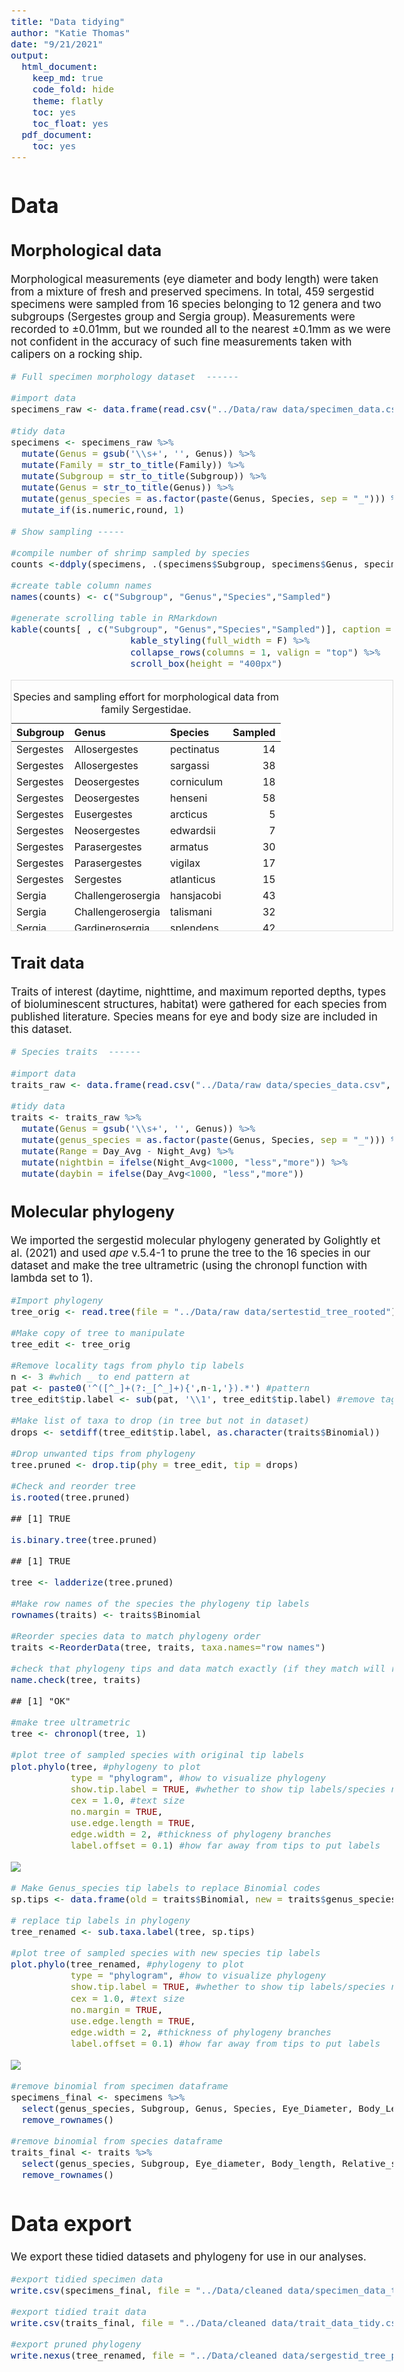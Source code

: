 ```yaml
---
title: "Data tidying"
author: "Katie Thomas"
date: "9/21/2021"
output:
  html_document:
    keep_md: true
    code_fold: hide
    theme: flatly
    toc: yes
    toc_float: yes
  pdf_document:
    toc: yes
---
```


<style type="text/css">

body{ /* Normal  */
      font-size: 17px;
  }
  
</style>




# Data

## Morphological data

Morphological measurements (eye diameter and body length) were taken from a mixture of fresh and preserved specimens. In total, 459 sergestid specimens were sampled from 16 species belonging to 12 genera and two subgroups (Sergestes group and Sergia group). Measurements were recorded to ±0.01mm, but we rounded all to the nearest ±0.1mm as we were not confident in the accuracy of such fine measurements taken with calipers on a rocking ship. 


```r
# Full specimen morphology dataset  ------

#import data
specimens_raw <- data.frame(read.csv("../Data/raw data/specimen_data.csv", header=TRUE, na.strings=c("", "NA", " ", stringsAsFactors = FALSE)))

#tidy data
specimens <- specimens_raw %>%
  mutate(Genus = gsub('\\s+', '', Genus)) %>%
  mutate(Family = str_to_title(Family)) %>%
  mutate(Subgroup = str_to_title(Subgroup)) %>%
  mutate(Genus = str_to_title(Genus)) %>%
  mutate(genus_species = as.factor(paste(Genus, Species, sep = "_"))) %>%
  mutate_if(is.numeric,round, 1)
```


```r
# Show sampling -----

#compile number of shrimp sampled by species
counts <-ddply(specimens, .(specimens$Subgroup, specimens$Genus, specimens$Species), nrow) 

#create table column names
names(counts) <- c("Subgroup", "Genus","Species","Sampled") 

#generate scrolling table in RMarkdown
kable(counts[ , c("Subgroup", "Genus","Species","Sampled")], caption = "Species and sampling effort for morphological data from family Sergestidae.") %>% 
                      kable_styling(full_width = F) %>% 
                      collapse_rows(columns = 1, valign = "top") %>%
                      scroll_box(height = "400px") 
```

<div style="border: 1px solid #ddd; padding: 0px; overflow-y: scroll; height:400px; "><table class="table" style="width: auto !important; margin-left: auto; margin-right: auto;">
<caption>Species and sampling effort for morphological data from family Sergestidae.</caption>
 <thead>
  <tr>
   <th style="text-align:left;position: sticky; top:0; background-color: #FFFFFF;"> Subgroup </th>
   <th style="text-align:left;position: sticky; top:0; background-color: #FFFFFF;"> Genus </th>
   <th style="text-align:left;position: sticky; top:0; background-color: #FFFFFF;"> Species </th>
   <th style="text-align:right;position: sticky; top:0; background-color: #FFFFFF;"> Sampled </th>
  </tr>
 </thead>
<tbody>
  <tr>
   <td style="text-align:left;"> Sergestes </td>
   <td style="text-align:left;"> Allosergestes </td>
   <td style="text-align:left;"> pectinatus </td>
   <td style="text-align:right;"> 14 </td>
  </tr>
  <tr>
   <td style="text-align:left;"> Sergestes </td>
   <td style="text-align:left;"> Allosergestes </td>
   <td style="text-align:left;"> sargassi </td>
   <td style="text-align:right;"> 38 </td>
  </tr>
  <tr>
   <td style="text-align:left;"> Sergestes </td>
   <td style="text-align:left;"> Deosergestes </td>
   <td style="text-align:left;"> corniculum </td>
   <td style="text-align:right;"> 18 </td>
  </tr>
  <tr>
   <td style="text-align:left;"> Sergestes </td>
   <td style="text-align:left;"> Deosergestes </td>
   <td style="text-align:left;"> henseni </td>
   <td style="text-align:right;"> 58 </td>
  </tr>
  <tr>
   <td style="text-align:left;"> Sergestes </td>
   <td style="text-align:left;"> Eusergestes </td>
   <td style="text-align:left;"> arcticus </td>
   <td style="text-align:right;"> 5 </td>
  </tr>
  <tr>
   <td style="text-align:left;"> Sergestes </td>
   <td style="text-align:left;"> Neosergestes </td>
   <td style="text-align:left;"> edwardsii </td>
   <td style="text-align:right;"> 7 </td>
  </tr>
  <tr>
   <td style="text-align:left;"> Sergestes </td>
   <td style="text-align:left;"> Parasergestes </td>
   <td style="text-align:left;"> armatus </td>
   <td style="text-align:right;"> 30 </td>
  </tr>
  <tr>
   <td style="text-align:left;"> Sergestes </td>
   <td style="text-align:left;"> Parasergestes </td>
   <td style="text-align:left;"> vigilax </td>
   <td style="text-align:right;"> 17 </td>
  </tr>
  <tr>
   <td style="text-align:left;"> Sergestes </td>
   <td style="text-align:left;"> Sergestes </td>
   <td style="text-align:left;"> atlanticus </td>
   <td style="text-align:right;"> 15 </td>
  </tr>
  <tr>
   <td style="text-align:left;"> Sergia </td>
   <td style="text-align:left;"> Challengerosergia </td>
   <td style="text-align:left;"> hansjacobi </td>
   <td style="text-align:right;"> 43 </td>
  </tr>
  <tr>
   <td style="text-align:left;"> Sergia </td>
   <td style="text-align:left;"> Challengerosergia </td>
   <td style="text-align:left;"> talismani </td>
   <td style="text-align:right;"> 32 </td>
  </tr>
  <tr>
   <td style="text-align:left;"> Sergia </td>
   <td style="text-align:left;"> Gardinerosergia </td>
   <td style="text-align:left;"> splendens </td>
   <td style="text-align:right;"> 42 </td>
  </tr>
  <tr>
   <td style="text-align:left;"> Sergia </td>
   <td style="text-align:left;"> Phorcosergia </td>
   <td style="text-align:left;"> grandis </td>
   <td style="text-align:right;"> 51 </td>
  </tr>
  <tr>
   <td style="text-align:left;"> Sergia </td>
   <td style="text-align:left;"> Robustosergia </td>
   <td style="text-align:left;"> regalis </td>
   <td style="text-align:right;"> 38 </td>
  </tr>
  <tr>
   <td style="text-align:left;"> Sergia </td>
   <td style="text-align:left;"> Robustosergia </td>
   <td style="text-align:left;"> robusta </td>
   <td style="text-align:right;"> 23 </td>
  </tr>
  <tr>
   <td style="text-align:left;"> Sergia </td>
   <td style="text-align:left;"> Sergia </td>
   <td style="text-align:left;"> tenuiremis </td>
   <td style="text-align:right;"> 28 </td>
  </tr>
</tbody>
</table></div>

## Trait data

Traits of interest (daytime, nighttime, and maximum reported depths, types of bioluminescent structures, habitat) were gathered for each species from published literature. Species means for eye and body size are included in this dataset.


```r
# Species traits  ------

#import data
traits_raw <- data.frame(read.csv("../Data/raw data/species_data.csv", header=TRUE, na.strings=c("", "NA", " ", stringsAsFactors = FALSE)))

#tidy data
traits <- traits_raw %>%
  mutate(Genus = gsub('\\s+', '', Genus)) %>%
  mutate(genus_species = as.factor(paste(Genus, Species, sep = "_"))) %>%
  mutate(Range = Day_Avg - Night_Avg) %>%
  mutate(nightbin = ifelse(Night_Avg<1000, "less","more")) %>%
  mutate(daybin = ifelse(Day_Avg<1000, "less","more"))
```

## Molecular phylogeny

We imported the sergestid molecular phylogeny generated by Golightly et al. (2021) and used _ape_ v.5.4-1 to prune the tree to the 16 species in our dataset and make the tree ultrametric (using the chronopl function with lambda set to 1).


```r
#Import phylogeny
tree_orig <- read.tree(file = "../Data/raw data/sertestid_tree_rooted")

#Make copy of tree to manipulate
tree_edit <- tree_orig

#Remove locality tags from phylo tip labels 
n <- 3 #which _ to end pattern at
pat <- paste0('^([^_]+(?:_[^_]+){',n-1,'}).*') #pattern
tree_edit$tip.label <- sub(pat, '\\1', tree_edit$tip.label) #remove tags from tips

#Make list of taxa to drop (in tree but not in dataset)
drops <- setdiff(tree_edit$tip.label, as.character(traits$Binomial))

#Drop unwanted tips from phylogeny
tree.pruned <- drop.tip(phy = tree_edit, tip = drops) 

#Check and reorder tree
is.rooted(tree.pruned) 
```

```{style="max-height: 300px;"}
## [1] TRUE
```

```r
is.binary.tree(tree.pruned) 
```

```{style="max-height: 300px;"}
## [1] TRUE
```

```r
tree <- ladderize(tree.pruned) 

#Make row names of the species the phylogeny tip labels
rownames(traits) <- traits$Binomial

#Reorder species data to match phylogeny order
traits <-ReorderData(tree, traits, taxa.names="row names")

#check that phylogeny tips and data match exactly (if they match will return "OK")
name.check(tree, traits)
```

```{style="max-height: 300px;"}
## [1] "OK"
```

```r
#make tree ultrametric
tree <- chronopl(tree, 1)

#plot tree of sampled species with original tip labels
plot.phylo(tree, #phylogeny to plot
           type = "phylogram", #how to visualize phylogeny
           show.tip.label = TRUE, #whether to show tip labels/species names
           cex = 1.0, #text size
           no.margin = TRUE, 
           use.edge.length = TRUE,
           edge.width = 2, #thickness of phylogeny branches
           label.offset = 0.1) #how far away from tips to put labels
```

![](1-tidy_data_files/figure-html/import-phylo-1.png)<!-- -->

```r
# Make Genus_species tip labels to replace Binomial codes
sp.tips <- data.frame(old = traits$Binomial, new = traits$genus_species)

# replace tip labels in phylogeny
tree_renamed <- sub.taxa.label(tree, sp.tips)

#plot tree of sampled species with new species tip labels
plot.phylo(tree_renamed, #phylogeny to plot
           type = "phylogram", #how to visualize phylogeny
           show.tip.label = TRUE, #whether to show tip labels/species names
           cex = 1.0, #text size
           no.margin = TRUE, 
           use.edge.length = TRUE,
           edge.width = 2, #thickness of phylogeny branches
           label.offset = 0.1) #how far away from tips to put labels
```

![](1-tidy_data_files/figure-html/import-phylo-2.png)<!-- -->

```r
#remove binomial from specimen dataframe
specimens_final <- specimens %>%
  select(genus_species, Subgroup, Genus, Species, Eye_Diameter, Body_Length, Preservation) %>%
  remove_rownames()

#remove binomial from species dataframe
traits_final <- traits %>%
  select(genus_species, Subgroup, Eye_diameter, Body_length, Relative_size, Organ, Benthopelagic, Day_Avg, Night_Avg, Max_reported, Range, daybin, nightbin) %>%
  remove_rownames()
```


# Data export

We export these tidied datasets and phylogeny for use in our analyses. 


```r
#export tidied specimen data
write.csv(specimens_final, file = "../Data/cleaned data/specimen_data_tidy.csv", row.names = FALSE)

#export tidied trait data
write.csv(traits_final, file = "../Data/cleaned data/trait_data_tidy.csv", row.names = FALSE)

#export pruned phylogeny
write.nexus(tree_renamed, file = "../Data/cleaned data/sergestid_tree_pruned")
```


